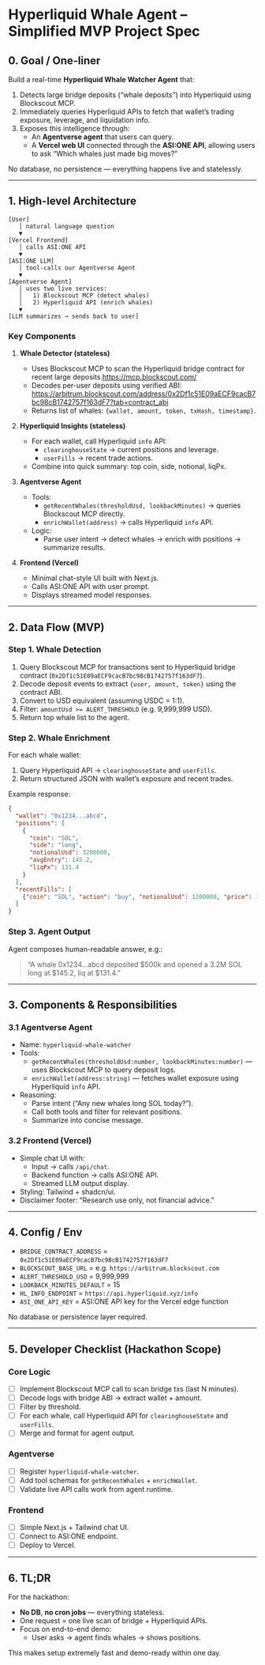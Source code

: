 # Hyperliquid Whale Agent – Simplified MVP Project Spec

## 0. Goal / One-liner
Build a real-time **Hyperliquid Whale Watcher Agent** that:
1. Detects large bridge deposits (“whale deposits”) into Hyperliquid using Blockscout MCP.
2. Immediately queries Hyperliquid APIs to fetch that wallet’s trading exposure, leverage, and liquidation info.
3. Exposes this intelligence through:
   - An **Agentverse agent** that users can query.
   - A **Vercel web UI** connected through the **ASI:ONE API**, allowing users to ask “Which whales just made big moves?”

No database, no persistence — everything happens live and statelessly.

---

## 1. High-level Architecture

```text
[User]
   │ natural language question
   ▼
[Vercel Frontend]
   │ calls ASI:ONE API
   ▼
[ASI:ONE LLM]
   │ tool-calls our Agentverse Agent
   ▼
[Agentverse Agent]
   │ uses two live services:
   │   1) Blockscout MCP (detect whales)
   │   2) Hyperliquid API (enrich whales)
   ▼
[LLM summarizes → sends back to user]
```

### Key Components
1. **Whale Detector (stateless)**
   - Uses Blockscout MCP to scan the Hyperliquid bridge contract for recent large deposits.https://mcp.blockscout.com/
   - Decodes per-user deposits using verified ABI:  
     https://arbitrum.blockscout.com/address/0x2Df1c51E09aECF9cacB7bc98cB1742757f163dF7?tab=contract_abi
   - Returns list of whales: `{wallet, amount, token, txHash, timestamp}`.

2. **Hyperliquid Insights (stateless)**
   - For each wallet, call Hyperliquid `info` API:
     - `clearinghouseState` → current positions and leverage.
     - `userFills` → recent trade actions.
   - Combine into quick summary: top coin, side, notional, liqPx.

3. **Agentverse Agent**
   - Tools:
     - `getRecentWhales(thresholdUsd, lookbackMinutes)` → queries Blockscout MCP directly.
     - `enrichWallet(address)` → calls Hyperliquid `info` API.
   - Logic:
     - Parse user intent → detect whales → enrich with positions → summarize results.

4. **Frontend (Vercel)**
   - Minimal chat-style UI built with Next.js.
   - Calls ASI:ONE API with user prompt.
   - Displays streamed model responses.

---

## 2. Data Flow (MVP)

### Step 1. Whale Detection
1. Query Blockscout MCP for transactions sent to Hyperliquid bridge contract (`0x2Df1c51E09aECF9cacB7bc98cB1742757f163dF7`).
2. Decode deposit events to extract `{user, amount, token}` using the contract ABI.
3. Convert to USD equivalent (assuming USDC = 1:1).
4. Filter: `amountUsd >= ALERT_THRESHOLD` (e.g. 9,999,999 USD).
5. Return top whale list to the agent.

### Step 2. Whale Enrichment
For each whale wallet:
1. Query Hyperliquid API → `clearinghouseState` and `userFills`.
2. Return structured JSON with wallet’s exposure and recent trades.

Example response:
```json
{
  "wallet": "0x1234...abcd",
  "positions": [
    {
      "coin": "SOL",
      "side": "long",
      "notionalUsd": 3200000,
      "avgEntry": 145.2,
      "liqPx": 131.4
    }
  ],
  "recentFills": [
    {"coin": "SOL", "action": "buy", "notionalUsd": 1200000, "price": 145.7}
  ]
}
```

### Step 3. Agent Output
Agent composes human-readable answer, e.g.:
> “A whale 0x1234...abcd deposited $500k and opened a 3.2M SOL long at $145.2, liq at $131.4.”

---

## 3. Components & Responsibilities

### 3.1 Agentverse Agent
- Name: `hyperliquid-whale-watcher`
- Tools:
  - `getRecentWhales(thresholdUsd:number, lookbackMinutes:number)` — uses Blockscout MCP to query deposit logs.
  - `enrichWallet(address:string)` — fetches wallet exposure using Hyperliquid `info` API.
- Reasoning:
  - Parse intent (“Any new whales long SOL today?”).
  - Call both tools and filter for relevant positions.
  - Summarize into concise message.

### 3.2 Frontend (Vercel)
- Simple chat UI with:
  - Input → calls `/api/chat`.
  - Backend function → calls ASI:ONE API.
  - Streamed LLM output display.
- Styling: Tailwind + shadcn/ui.
- Disclaimer footer: “Research use only, not financial advice.”

---

## 4. Config / Env

- `BRIDGE_CONTRACT_ADDRESS` = `0x2Df1c51E09aECF9cacB7bc98cB1742757f163dF7`
- `BLOCKSCOUT_BASE_URL` = e.g. `https://arbitrum.blockscout.com`
- `ALERT_THRESHOLD_USD` = 9,999,999
- `LOOKBACK_MINUTES_DEFAULT` = 15
- `HL_INFO_ENDPOINT` = `https://api.hyperliquid.xyz/info`
- `ASI_ONE_API_KEY` = ASI:ONE API key for the Vercel edge function

No database or persistence layer required.

---

## 5. Developer Checklist (Hackathon Scope)

### Core Logic
- [ ] Implement Blockscout MCP call to scan bridge txs (last N minutes).
- [ ] Decode logs with bridge ABI → extract wallet + amount.
- [ ] Filter by threshold.
- [ ] For each whale, call Hyperliquid API for `clearinghouseState` and `userFills`.
- [ ] Merge and format for agent output.

### Agentverse
- [ ] Register `hyperliquid-whale-watcher`.
- [ ] Add tool schemas for `getRecentWhales` + `enrichWallet`.
- [ ] Validate live API calls work from agent runtime.

### Frontend
- [ ] Simple Next.js + Tailwind chat UI.
- [ ] Connect to ASI:ONE endpoint.
- [ ] Deploy to Vercel.

---

## 6. TL;DR
For the hackathon:
- **No DB**, **no cron jobs** — everything stateless.
- One request = one live scan of bridge + Hyperliquid APIs.
- Focus on end-to-end demo:
  - User asks → agent finds whales → shows positions.

This makes setup extremely fast and demo-ready within one day.
